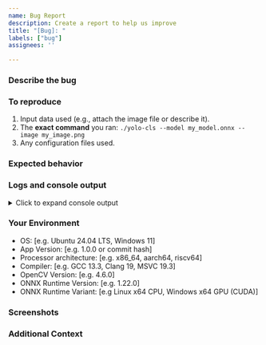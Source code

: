 ```yaml
---
name: Bug Report
description: Create a report to help us improve
title: "[Bug]: "
labels: ["bug"]
assignees: ''

---
```


### Describe the bug
<!-- A clear and concise description of what the bug is. -->

### To reproduce
<!-- Provide the exact steps to reproduce the behavior. -->

1. Input data used (e.g., attach the image file or describe it).
2. The **exact command** you ran: `./yolo-cls --model my_model.onnx --image my_image.png`
3. Any configuration files used.

### Expected behavior
<!-- A clear and concise description of what you expected to happen. -->

### Logs and console output
<!-- This is critical! Please paste the full console output from the command you ran. -->
<!-- This includes error messages, stack traces, or any other output. -->

<details>
<summary>Click to expand console output</summary>
```
(Paste your full console output here)
```
</details>

### Your Environment
<!-- Please complete the following information to help us diagnose the issue. -->
 - OS: [e.g. Ubuntu 24.04 LTS, Windows 11]
 - App Version: [e.g. 1.0.0 or commit hash]
 - Processor architecture: [e.g. x86_64, aarch64, riscv64]
 - Compiler: [e.g. GCC 13.3, Clang 19, MSVC 19.3]
 - OpenCV Version: [e.g. 4.6.0]
 - ONNX Runtime Version: [e.g. 1.22.0]
 - ONNX Runtime Variant: [e.g Linux x64 CPU, Windows x64 GPU (CUDA)]

### Screenshots
<!-- If applicable, add screenshots to help explain your problem. -->

### Additional Context
<!-- Add any other context about the problem here. -->
